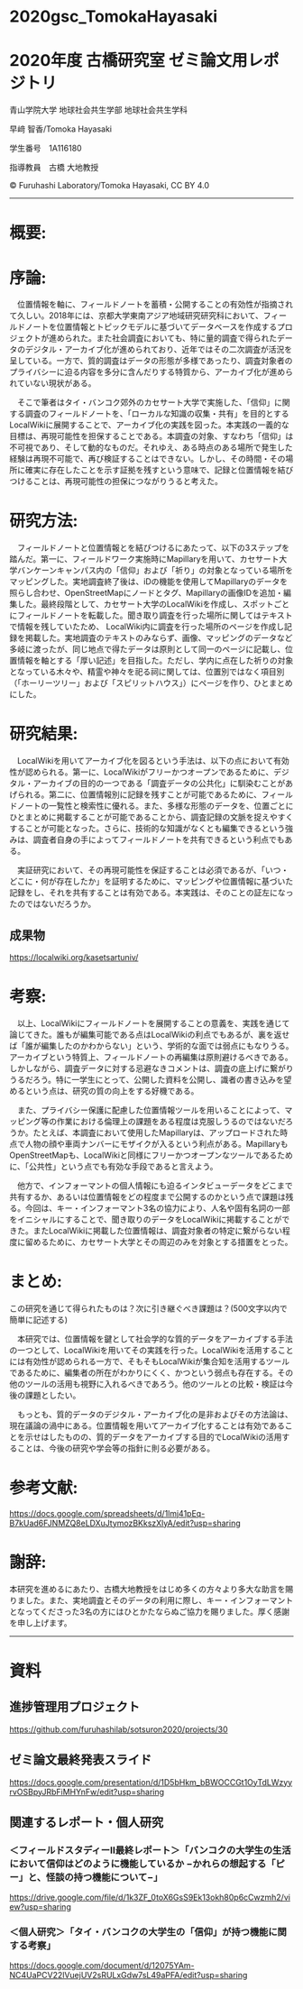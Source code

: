 # 2020gsc_TomokaHayasaki
# 2020年度 古橋研究室 ゼミ論文用レポジトリ

青山学院大学 地球社会共生学部 地球社会共生学科

早﨑 智香/Tomoka Hayasaki

学生番号　1A116180

指導教員　古橋 大地教授

© Furuhashi Laboratory/Tomoka Hayasaki, CC BY 4.0

***

# 概要:


# 序論:
</p>　位置情報を軸に、フィールドノートを蓄積・公開することの有効性が指摘されて久しい。2018年には、京都大学東南アジア地域研究研究科において、フィールドノートを位置情報とトピックモデルに基づいてデータベースを作成するプロジェクトが進められた。また社会調査においても、特に量的調査で得られたデータのデジタル・アーカイブ化が進められており、近年ではその二次調査が活況を呈している。一方で、質的調査はデータの形態が多様であったり、調査対象者のプライバシーに迫る内容を多分に含んだりする特質から、アーカイブ化が進められていない現状がある。
</p>　そこで筆者はタイ・バンコク郊外のカセサート大学で実施した、「信仰」に関する調査のフィールドノートを、「ローカルな知識の収集・共有」を目的とするLocalWikiに展開することで、アーカイブ化の実践を図った。本実践の一義的な目標は、再現可能性を担保することである。本調査の対象、すなわち「信仰」は不可視であり、そして動的なものだ。それゆえ、ある時点のある場所で発生した経験は再現不可能で、再び検証することはできない。しかし、その時間・その場所に確実に存在したことを示す証拠を残すという意味で、記録と位置情報を結びつけることは、再現可能性の担保につながりうると考えた。

# 研究方法:
</p>　フィールドノートと位置情報とを結びつけるにあたって、以下の3ステップを踏んだ。第一に、フィールドワーク実施時にMapillaryを用いて、カセサート大学バンケーンキャンパス内の「信仰」および「祈り」の対象となっている場所をマッピングした。実地調査終了後は、iDの機能を使用してMapillaryのデータを照らし合わせ、OpenStreetMapにノードとタグ、Mapillaryの画像IDを追加・編集した。最終段階として、カセサート大学のLocalWikiを作成し、スポットごとにフィールドノートを転載した。聞き取り調査を行った場所に関してはテキストで情報を残していたため、 LocalWiki内に調査を行った場所のページを作成し記録を掲載した。実地調査のテキストのみならず、画像、マッピングのデータなど多岐に渡ったが、同じ地点で得たデータは原則として同一のページに記載し、位置情報を軸とする「厚い記述」を目指した。ただし、学内に点在した祈りの対象となっている木々や、精霊や神々を祀る祠に関しては、位置別ではなく項目別（「ホーリーツリー」および「スピリットハウス」）にページを作り、ひとまとめにした。

# 研究結果:
</p>　LocalWikiを用いてアーカイブ化を図るという手法は、以下の点において有効性が認められる。第一に、LocalWikiがフリーかつオープンであるために、デジタル・アーカイブの目的の一つである「調査データの公共化」に馴染むことがあげられる。第二に、位置情報別に記録を残すことが可能であるために、フィールドノートの一覧性と検索性に優れる。また、多様な形態のデータを、位置ごとにひとまとめに掲載することが可能であることから、調査記録の文脈を捉えやすくすることが可能となった。さらに、技術的な知識がなくとも編集できるという強みは、調査者自身の手によってフィールドノートを共有できるという利点でもある。
</p>　実証研究において、その再現可能性を保証することは必須であるが、「いつ・どこに・何が存在したか」を証明するために、マッピングや位置情報に基づいた記録をし、それを共有することは有効である。本実践は、そのことの証左になったのではないだろうか。

## 成果物
https://localwiki.org/kasetsartuniv/

# 考察:
</p>　以上、LocalWikiにフィールドノートを展開することの意義を、実践を通じて論じてきた。誰もが編集可能である点はLocalWikiの利点でもあるが、裏を返せば「誰が編集したのかわからない」という、学術的な面では弱点にもなりうる。アーカイブという特質上、フィールドノートの再編集は原則避けるべきである。しかしながら、調査データに対する忌避なきコメントは、調査の底上げに繋がりうるだろう。特に一学生にとって、公開した資料を公開し、識者の書き込みを望めるという点は、研究の質の向上をする好機である。
</p>　また、プライバシー保護に配慮した位置情報ツールを用いることによって、マッピング等の作業における倫理上の課題をある程度は克服しうるのではないだろうか。たとえば、本調査において使用したMapillaryは、アップロードされた時点で人物の顔や車両ナンバーにモザイクが入るという利点がある。MapillaryもOpenStreetMapも、LocalWikiと同様にフリーかつオープンなツールであるために、「公共性」という点でも有効な手段であると言えよう。
</p>　他方で、インフォーマントの個人情報にも迫るインタビューデータをどこまで共有するか、あるいは位置情報をどの程度まで公開するのかという点で課題は残る。今回は、キー・インフォーマント3名の協力により、人名や固有名詞の一部をイニシャルにすることで、聞き取りのデータをLocalWikiに掲載することができた。またLocalWikiに掲載した位置情報は、調査対象者の特定に繋がらない程度に留めるために、カセサート大学とその周辺のみを対象とする措置をとった。

# まとめ:
この研究を通じて得られたものは？次に引き継ぐべき課題は？(500文字以内で簡単に記述する)

</p>　本研究では、位置情報を鍵として社会学的な質的データをアーカイブする手法の一つとして、LocalWikiを用いてその実践を行った。LocalWikiを活用することには有効性が認められる一方で、そもそもLocalWikiが集合知を活用するツールであるために、編集者の所在がわかりにくく、かつという弱点も存在する。その他のツールの活用も視野に入れるべきであろう。他のツールとの比較・検証は今後の課題としたい。
</p>　もっとも、質的データのデジタル・アーカイブ化の是非およびその方法論は、現在議論の渦中にある。位置情報を用いてアーカイブ化することは有効であることを示せはしたものの、質的データをアーカイブする目的でLocalWikiの活用することは、今後の研究や学会等の指針に則る必要がある。


# 参考文献:
https://docs.google.com/spreadsheets/d/1lmj41pEq-B7kUad6FJNMZQ8eLDXuJtymozBKkszXlyA/edit?usp=sharing

# 謝辞:
本研究を進めるにあたり、古橋大地教授をはじめ多くの方々より多大な助言を賜りました。また、実地調査とそのデータの利用に際し、キー・インフォーマントとなってくださった3名の方にはひとかたならぬご協力を賜りました。厚く感謝を申し上げます。

***

# 資料  
## 進捗管理用プロジェクト
https://github.com/furuhashilab/sotsuron2020/projects/30

## ゼミ論文最終発表スライド
https://docs.google.com/presentation/d/1D5bHkm_bBWOCCGt1OyTdLWzyyrvOSBpyJRbFiMHYnFw/edit?usp=sharing

## 関連するレポート・個人研究

### ＜フィールドスタディーⅡ最終レポート＞「バンコクの大学生の生活において信仰はどのように機能しているか −かれらの想起する「ピー」と、怪談の持つ機能について−」
https://drive.google.com/file/d/1k3ZF_0toX6GsS9Ek13okh80p6cCwzmh2/view?usp=sharing
### ＜個人研究＞「タイ・バンコクの大学生の「信仰」が持つ機能に関する考察」
https://docs.google.com/document/d/12075YAm-NC4UaPCV22lVuejUV2sRULxGdw7sL49aPFA/edit?usp=sharing
